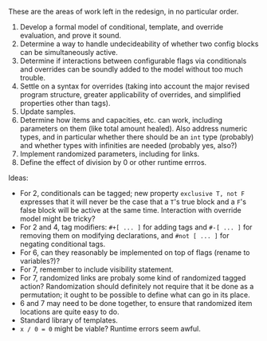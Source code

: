 These are the areas of work left in the redesign, in no particular order.

1.  Develop a formal model of conditional, template, and override evaluation,
    and prove it sound.
1.  Determine a way to handle undecideability of whether two config blocks can
    be simultaneously active.
1.  Determine if interactions between configurable flags via conditionals and
    overrides can be soundly added to the model without too much trouble.
1.  Settle on a syntax for overrides (taking into account the major revised
    program structure, greater applicability of overrides, and simplified
    properties other than tags).
1.  Update samples.
1.  Determine how items and capacities, etc. can work, including parameters on
    them (like total amount healed). Also address numeric types, and in
    particular whether there should be an `int` type (probably) and whether
    types with infinities are needed (probably yes, also?)
1.  Implement randomized parameters, including for links.
1.  Define the effect of division by 0 or other runtime errros.

Ideas:

*   For 2, conditionals can be tagged; new property `exclusive T, not F`
    expresses that it will never be the case that a `T`'s true block and a `F`'s
    false block will be active at the same time. Interaction with override model
    might be tricky?
*   For 2 and 4, tag modifiers: `#+[ ... ]` for adding tags and `#-[ ... ]` for
    removing them on modifying declarations, and `#not [ ... ]` for negating
    conditional tags.
*   For 6, can they reasonably be implemented on top of flags (rename to
    variables?)?
*   For 7, remember to include visibility statement.
*   For 7, randomized links are probaly some kind of randomized tagged action?
    Randomization should definitely not require that it be done as a
    permutation; it ought to be possible to define what can go in its place.
*   6 and 7 may need to be done together, to ensure that randomized item
    locations are quite easy to do.
*   Standard library of templates.
*   `x / 0 = 0` might be viable? Runtime errors seem awful.
